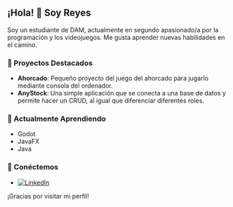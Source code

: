 ## ¡Hola! 👋 Soy Reyes

Soy un estudiante de DAM, actualmente en segundo apasionado/a por la programación y los videojuegos. Me gusta aprender nuevas habilidades en el camino.

### 🚀 Proyectos Destacados

- **Ahorcado**: Pequeño proyecto del juego del ahorcado para jugarlo mediante consola del ordenador.
- **AnyStock**: Una simple aplicación que se conecta a una base de datos y permite hacer un CRUD, al igual que diferenciar diferentes roles.

### 🌱 Actualmente Aprendiendo

- Godot
- JavaFX
- Java

### 💬 Conéctemos

- [![LinkedIn](https://img.icons8.com/?size=100&id=13930&format=png&color=000000)](https://www.linkedin.com/in/reyes-amador-jurado-1684246b/)

¡Gracias por visitar mi perfil!
